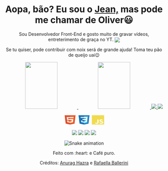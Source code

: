 <div>
  
  <h1 align="center">
    Aopa, bão? Eu sou o 
    <a href="https://www.linkedin.com/in/jej3zin/">Jean,</a> mas pode me chamar de Oliver😃️
  </h1>
  
  <p align="center">
    Sou Desenvolvedor Front-End e gosto muito de gravar vídeos, entreterimento de graça no YT.
    <a href="https://www.youtube.com/channel/@jej3zin" target="_blank">
      <img
           width="10%" 
           align="center" 
           valign="middle" 
           src="https://img.shields.io/youtube/channel/subscribers/UCBWhPsB89znPmMm3wym-YwA" 
           target="_blank" 
      />
    </a>  
  </p>
  
  <p align="center">
    Se tu quiser, pode contribuir com noix será de grande ajuda! Toma teu pão de queijo uai😉️
  </p>
  
</div>

<div align="center">
  <a href="https://github.com/jej3zin">
    <img height="148em" width="45%" src="https://github-readme-stats.vercel.app/api?username=jej3zin&count_private=true&include_all_commits=true&show_icons=true&theme=midnight-purple&hide_border=false&show_owner=true"/>
    <img height="148em" width="45%" src="https://github-readme-stats.vercel.app/api/top-langs/?username=jej3zin&theme=midnight-purple&hide_border=false&&layout=compact"/>
    <img height="129em" src="https://github-readme-stats.vercel.app/api/pin/?username=jej3zin&theme=midnight-purple&repo=jej3zin"/>
    <img height="129em" src="https://github-readme-stats.vercel.app/api/pin/?username=jej3zin&theme=midnight-purple&repo=Portfolio"/>
  </a>
</div>

<div align="center" valign="top"><br>
    
  <img align="center" alt="HTML" height="30" width="40" src="https://raw.githubusercontent.com/devicons/devicon/master/icons/html5/html5-original.svg">
  <img align="center" alt="CSS" height="30" width="40" src="https://raw.githubusercontent.com/devicons/devicon/master/icons/css3/css3-original.svg">
  <img align="center" alt="Js" height="30" width="40" src="https://raw.githubusercontent.com/devicons/devicon/master/icons/javascript/javascript-plain.svg">

  <!-- <img align="center" alt="nodejs" height="30" width="40" src="https://cdn.worldvectorlogo.com/logos/nodejs-icon.svg">
  <img align="center" alt="Wa-Jest" height="30" width="40" src="https://cdn.jsdelivr.net/gh/devicons/devicon/icons/jest/jest-plain.svg">
  <img align="center" alt="git" height="30" width="40" src="https://raw.githubusercontent.com/devicons/devicon/master/icons/git/git-original.svg">
  <img align="center" alt="github" height="35" width="35" src="/assets/GitHub.png">
  <img align="center" alt="linux" height="30" width="40" src="https://raw.githubusercontent.com/devicons/devicon/master/icons/linux/linux-original.svg">
     -->
</div><br>

<div align="center">
  <a href="https://www.youtube.com/channel/@jej3zin" target="_blank"><img src="https://img.shields.io/badge/YouTube-FF0000?style=for-the-badge&logo=youtube&logoColor=white" target="_blank"></a>
  <a href="https://www.instagram.com/jej3zin/" target="_blank"><img src="https://img.shields.io/badge/-Instagram-%23E4405F?style=for-the-badge&logo=instagram&logoColor=white" target="_blank"></a>
  <a href="https://www.linkedin.com/in/jej3zin/" target="_blank"><img src="https://img.shields.io/badge/-LinkedIn-%230077B5?style=for-the-badge&logo=linkedin&logoColor=white" target="_blank"></a> 
  <a href="mailto:contato.jeanholiveira@gmail.com"><img src="https://img.shields.io/badge/-Gmail-%23333?style=for-the-badge&logo=gmail&logoColor=white" target="_blank"></a>
</div>

<div align="center">

  ![Snake animation](https://github.com/danielbped/danielbped/blob/output/github-contribution-grid-snake.svg)
  
</div>

<div align="center">
  <p>Feito com :heart: e Café puro.</p>
  <p>Créditos: <a href="https://github.com/anuraghazra/github-readme-stats">Anurag Hazra</a> e <a href="https://github.com/rafaballerini">Rafaella Ballerini</a></p>
</div>

